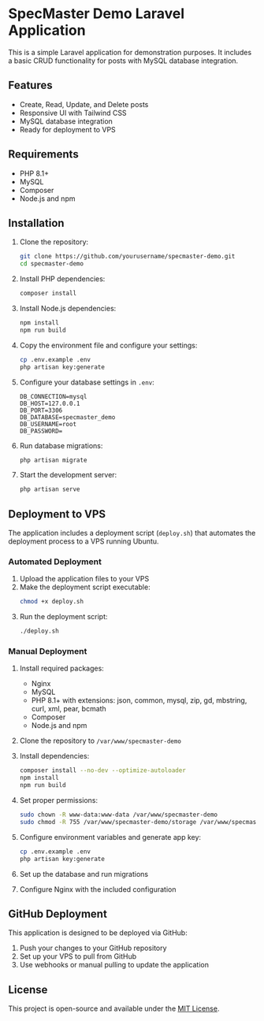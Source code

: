 # SpecMaster Demo Laravel Application

This is a simple Laravel application for demonstration purposes. It includes a basic CRUD functionality for posts with MySQL database integration.

## Features

- Create, Read, Update, and Delete posts
- Responsive UI with Tailwind CSS
- MySQL database integration
- Ready for deployment to VPS

## Requirements

- PHP 8.1+
- MySQL
- Composer
- Node.js and npm

## Installation

1. Clone the repository:
   ```bash
   git clone https://github.com/yourusername/specmaster-demo.git
   cd specmaster-demo
   ```

2. Install PHP dependencies:
   ```bash
   composer install
   ```

3. Install Node.js dependencies:
   ```bash
   npm install
   npm run build
   ```

4. Copy the environment file and configure your settings:
   ```bash
   cp .env.example .env
   php artisan key:generate
   ```

5. Configure your database settings in `.env`:
   ```
   DB_CONNECTION=mysql
   DB_HOST=127.0.0.1
   DB_PORT=3306
   DB_DATABASE=specmaster_demo
   DB_USERNAME=root
   DB_PASSWORD=
   ```

6. Run database migrations:
   ```bash
   php artisan migrate
   ```

7. Start the development server:
   ```bash
   php artisan serve
   ```

## Deployment to VPS

The application includes a deployment script (`deploy.sh`) that automates the deployment process to a VPS running Ubuntu.

### Automated Deployment

1. Upload the application files to your VPS
2. Make the deployment script executable:
   ```bash
   chmod +x deploy.sh
   ```
3. Run the deployment script:
   ```bash
   ./deploy.sh
   ```

### Manual Deployment

1. Install required packages:
   - Nginx
   - MySQL
   - PHP 8.1+ with extensions: json, common, mysql, zip, gd, mbstring, curl, xml, pear, bcmath
   - Composer
   - Node.js and npm

2. Clone the repository to `/var/www/specmaster-demo`

3. Install dependencies:
   ```bash
   composer install --no-dev --optimize-autoloader
   npm install
   npm run build
   ```

4. Set proper permissions:
   ```bash
   sudo chown -R www-data:www-data /var/www/specmaster-demo
   sudo chmod -R 755 /var/www/specmaster-demo/storage /var/www/specmaster-demo/bootstrap/cache
   ```

5. Configure environment variables and generate app key:
   ```bash
   cp .env.example .env
   php artisan key:generate
   ```

6. Set up the database and run migrations

7. Configure Nginx with the included configuration

## GitHub Deployment

This application is designed to be deployed via GitHub:

1. Push your changes to your GitHub repository
2. Set up your VPS to pull from GitHub
3. Use webhooks or manual pulling to update the application

## License

This project is open-source and available under the [MIT License](LICENSE).